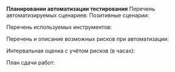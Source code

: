 **Планировании автоматизации тестирования**
Перечень автоматизируемых сценариев:
Позитивные сценарии:



Перечень используемых инструментов:

Перечень и описание возможных рисков при автоматизации:

Интервальная оценка с учётом рисков (в часах):

План сдачи работ: